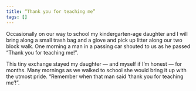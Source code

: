 ```yaml
---
title: “Thank you for teaching me”
tags: []
---
```

Occasionally on our way to school my kindergarten-age daughter and I will bring along a small trash bag and a glove and pick up litter along our two block walk. One morning a man in a passing car shouted to us as he passed “Thank you for teaching me!”.

This tiny exchange stayed my daughter — and myself if I’m honest — for months. Many mornings as we walked to school she would bring it up with the utmost pride. “Remember when that man said ‘thank you for teaching me’!”.
